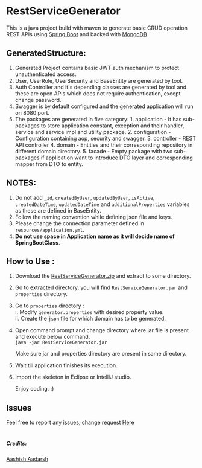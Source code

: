 # RestServiceGenerator

This is a java project build with maven to generate basic CRUD operation REST APIs 
using [Spring Boot](https://spring.io/projects/spring-boot) and backed with [MongoDB](https://spring.io/projects/spring-data-mongodb)

## GeneratedStructure:

1. Generated Project contains basic JWT auth mechanism to protect unauthenticated access.
2. User, UserRole, UserSecurity and BaseEntity are generated by tool.
3. Auth Controller and it's depending classes are generated by tool and these are open APIs which does not require authentication, except change password.
4. Swagger is by default configured and the generated application will run on 8080 port. 
5. The packages are generated in five category:
        1. application - It has sub-packages to store application constant, exception and their handler, 	    service and service impl and utility package.
        2. configuration - Configuration containing aop, security and swagger.
        3. controller - REST API controller 
        4. domain - Entities and their corresponding repository in different domain directory.
        5. facade - Empty package with two sub-packages if application want to introduce DTO layer and corresponding mapper from DTO to entity.
		
## NOTES:
1. Do not add `_id`, `createdByUser`, `updatedByUser`, `isActive`, `createdDateTime`, `updatedDateTime` and `additionalProperties` variables as these are defined in BaseEntity.
2. Follow the naming convention while defining json file and keys.
3. Please change the connection parameter defined in `resources/application.yml`.
4. **Do not use space in Application name as it will decide name of SpringBootClass**.

## How to Use :

1. Download the [RestServiceGenerator.zip](https://github.com/aashish-aadarsh/RestServiceGenerator/raw/master/RestServiceGenerator.zip) and extract to some directory.

2. Go to extracted directory, you will find `RestServiceGenerator.jar` and `properties` 
directory.

3. Go to `properties` directory :   
       i. Modify `generator.properties` with desired property value.  
       ii. Create the `json` file for which domain has to be generated.

4. Open command prompt and change directory where jar file is present and execute below command.     
         `java -jar RestServiceGenerator.jar`
         
    Make sure jar and properties directory are present in same directory.
 5. Wait till application finishes its execution.
 6. Import the skeleton in Eclipse or IntelliJ studio.
 
      Enjoy coding. :)
        
        
## Issues
Feel free to report any issues, change request [Here](https://github.com/aashish-aadarsh/RestServiceGenerator/issues)

#

##### Credits:
[Aashish Aadarsh](https://github.com/aashish-aadarsh) 
